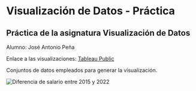 # Visualización de Datos - Práctica


## Práctica de la asignatura Visualización de Datos 

Alumno: José Antonio Peña

Enlace a las visualizaciones: [Tableau Public](https://public.tableau.com/app/profile/jose.pena1798/vizzes)

Conjuntos de datos empleados para generar la visualización.

![Diferencia de salario entre 2015 y 2022](Yv16X-evoluci-n-del-precio-mediano-de-alquiler.png)

